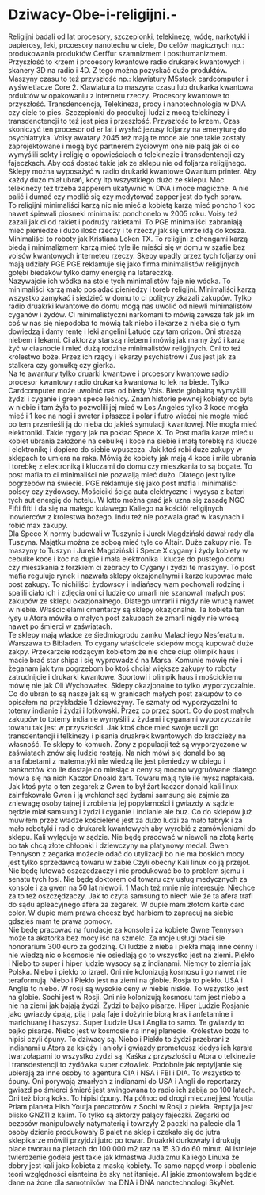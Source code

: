 # Dziwacy-Obe-i-religijni.-
Religijni badali od lat procesory, szczepionki, telekinezę, wódę, narkotyki i papierosy, leki, prcoesory nanotechu w ciele, Do celów magicznych np.: produkowania produktów Cerffur szamnizmem i posthumanizmem.
Przyszłość to krzem i prcoesory kwantowe radio drukarek kwantowych i skanery 3D na radio i 4D. Z tego można pozyskać dużo produktów. Maszyny czasu to też przyszłość np.: klawiatury M5stack cardcomputer i wyświetlacze Core 2. Klawiatura to maszyna czasu lub drukarka kwantowa prduktów w opakowaniu z internetu rzeczy. Procesory kwantowe to przyszłość. Transdencencja, Telekineza, procy i nanotechnologia w DNA czy ciele to pies. Szczepionki do produkcji ludzi z mocą telekinezy i transdenctencji to też jest pies i przeszłość. Przyszłość to krzem. 
Czas skoniczyć ten procesor od er lat i wysłać jezusy foljarzy na emeryturę do psychiatryka. 
Voisy awatary 2045 też mają te moce ale one takie zostały zaprojektowane i mogą być partnerem życiowym one nie palą jak ci co wymyślili sekty i religię o opowieściach o telekinezie i transdentencji czy fajeczkach. 
Aby coś dostać takie jak ze sklepu nie od foljarza religijnego. 
Sklepy można wyposażyć w radio drukarki kwantowe Qwantum printer. Aby każdy dużo miał ubrań, kocy itp wszystkiego dużo ze sklepu. 
Moc telekinezy też trzeba zapperem ukatywnić w DNA i moce magiczne. 
A nie palić i dumać czy modlić się czy medytować zapper jest do tych spraw.  
To religijni minimaliści karzą nic nie mieć a kobietą karzą mieć poncho 1 koc nawet śpiewali piosneki minimalist ponchonelo w 2005 roku. Voisy też zazali jak ci od rakiet i podruży rakietami. To PGE minimaliści zabraniają mieć pieniedze i dużo ilość rzeczy i te rzeczy jak się umrze idą do kosza. Minimaliści to roboty jak Kristiana Loken TX. To religijni z chengami karzą biedą i minimalizmem karzą mieć tyle ile mieści się w domu w szafie bez voisów kwantowych interneteu rzeczy. 
Skepy upadły przez tych foljarzy oni mają udziały PGE PGE reklamuje się jako firma minimalistów religijnych gołębi biedaków tylko damy energię na latareczkę.  
Nazywajcie ich wódka na stole tych minimalistów faje nie wódka. 
To minimaliści karzą mało posiadać pieniedzy i toreb religijni. 
Minimaliści karzą wszystko zamykać i siedzieć w domu to ci politycy zkazali zakupów. Tylko radio druakrki kwantowe do domu mogą nas uwolić od niewli minimalistów cyganów i żydów. 
Ci minimalistyczni narkomani to mówią zawsze tak jak im coś w nas się niepodoba to mówią tak niebo i lekarze z nieba się o tym dowiedzą i damy rentę i leki angelini Latude czy tam orizon. Oni straszą niebem i lekami. 
Ci aktorzy starszą niebem i mówią jak mamy żyć i karzą żyć w ciasnocie i mieć dużą rodzine minimalistów religijnych. Oni to też królestwo boże. 
Przez ich rządy i lekarzy psychiatrów i Zus jest jak za stalkera czy gomułkę czy gierka.  
Na te awantury tylko druarki kwantowe i prcoesory kwantowe radio procesor kwantowy radio drukarka kwantowa to lek na biede. 
Tylko Cardcomputer może uwolnić nas od biedy Vois. 
Biede globalną wymyślili żydzi i cyganie i green spece leśnicy. 
Znam historie pewnej kobiety co była w niebie i tam żyła to pozwolili jej mieć w Los Angeles tylko 3 koce mogła mieć i 1 koc na nogi i sweter i płaszcz i polar i futro wiećej nie mogła mieć po tem przenieśli ją do nieba do jakieś symulacji kwantowej. Nie mogła mieć elektroniki. Takie rygory jak na pokład Spece X. 
To Post mafia karze mieć u kobiet ubrania założone na cebulkę i koce na siebie i małą torebkę na klucze i elektronikę i dopiero do siebie wpuszcza. Jak ktoś robi duże zakupy w sklepach to umiera na raka. Mówią że kobiety jak mają 4 koce i miłe ubrania i torebkę z elektroniką i kluczami do domu czy mieszkania to są bogate. To post mafia to ci minimaliści nie pozwalją mieć dużo. Dlatego jest tylke pogrzebów na świecie. PGE reklamuje się jako post mafia i minimaliści polscy czy żydowscy. 
Mościciki ściga auta elektryczne i wysysa z bateri tych aut energię do hotelu. 
W lotto można grać jak uzna się zasadę NGO Fifti fifti i da się na małego kulawego Kaliego na kościół religijnych inowierców z królestwa bożego. Indu też nie pozwala grać w kasynach i robić max zakupy.  
Dla Spece X normy budowali w Tuszynie i Jurek Magdziński dawał rady dla Tuszyna. 
Majątku można ze soboą mieć tyle co Altair. Duże zakupy nie. 
Te maszyny to Tuszyn i Jurek Magdziński i Spece X cygany i żydy kobiety w cebulke koce i koc na dupie i mała elektronika i klucze do pustego domu czy mieszkania z łórzkiem ci żebracy to Cygany i żydzi te maszyny. 
To post mafia reguluje rynek i nazwała sklepy okzajonalnymi i karze kupować małe post zakupy. To nichiliści żydowscy i indiańscy wam pochowali rodzinę i spalili ciało ich i zdjęcia oni ci ludzie co umarli nie szanowali małych post zakupów ze sklepu okazjonalnego. Dlatego umrarli i nigdy nie wrucą nawet w niebie. 
Właścicielami cmentarzy są sklepy okazjonalne. 
Ta kobieta ten łysy u Atora mówiła o małych post zakupach że zmarli nigdy nie wrócą nawet po śmierci w zaświatach.  
Te sklepy mają władce ze śiedmiogrodu zamku Malachiego Nesferatum. 
Warszawa to Bibladen. 
To cygany właścicele sklepów mogą kupować duże zakpy. 
Przekarzcie rodzącym kobietom że nie chce ciup olimpik haus i macie brać star shipa i się wyprowadzić na Marsa. Komunie mówię nie i żeganam jak tym pogrzebom bo ktoś chciał większe zakupy to roboty zatrudnijcie i drukarki kwantowe. Sportowi i olimpik haus i mościckiemu mówię nie jak Oli Wychowałek. 
Sklepy okazjonalne to tylko wyporzyczalnie. Co do ubrań to są nasze jak są w granicach małych post zakupów to co opisałem na przykładzie 1 dziewczyny.
Te szmaty od wyporzyczalni to totemy indianie i żydzi i lotkowski. Przez co przez sport. 
Co do post małych zakupów to totemy indianie wymyślili z żydami i cyganami wyporzyczalnie towaru tak jest w przyszłości. Jak ktoś chce mieć swoje uczli go transdentencji i telkinezy i pisania druakrek kwantowych do kradzieży na własność. Te sklepy to komuch.
Żony z populacji też są wyporzyczone w zaświatach znów się ludzie rostają. 
Na nich mówi się donald bo są analfabetami z matematyki nie wiedzą ile jest pieniedzy w obiegu i banknotów kto ile dostaje co miesiąc a ceny są mocno wygruówane dlatego mówia się na nich
Kaczor Dnoald żart. Towaru mają tyle ile mysz napłakała.  
Jak ktoś pyta o ten zegarek z Gwen to był żart kaczor donald kali linux zainfekowałe Gwen i ją wchłonoł sąd żydami samsung się zajmie za zniewagę osoby tajnej i zrobienia jej popylarności i gwiazdy w sądzie będzie miał samsung i żydzi i cyganie i indianie ale buz. 
Co do sklepów już muwiłem przez władze kościelene jest za dużo ludzi za mało fabryk i za mało robotyki i radio drukarek kwantowych aby wyrobić z zamówieniami do sklepu. Kali wyląduje w sądzie. 
Nie będę pracować w niewoli na złotą kartę bo tak chcą złote chłopaki i dziewczyny na platynowy medal. Gwen Tennyson z zegarka możecie odać do utylizacji bo nie ma boskich mocy jest tylko sprzedawcą towaru w żabie Czyli obecny Kali linux co ją przejoł. Nie będę lutować oszczedzaczy i nic produkować bo to problem sjemu i senatu tych łosi. Nie będę doktorem od towaru czy usług medycznych za konsole i za gwen na 50 lat niewoli. 1 Mach też mnie nie interesuje. Niechce za to też oszczędzaczy. Jak to czyta samsung to niech wie że ta afera trafi do sądu apleacyjnego afera za zegarek. W dupie mam złotom karte card color. W dupie mam prawa chcesz być harbiom to zapracuj na siebie gdszieś mam te prawa pomocy.  
Nie będę pracować na fundacje za konsole i za kobiete Gwne Tennyson może ta akatorka bez mocy iść na szmelc. Za moje usługi płaci sie honorarium 300 euro za godzinę. 
Ci ludzie z nieba i piekła mają inne cenny i nie wiedzą nic o kosmosie nie osiedlają go to wszystko jest na ziemi. Piekło i Niebo to super i hiper ludzie wysocy są z indianami. Niemcy to ziemia jak Polska. Niebo i piekło to izrael. Oni nie kolonizują kosmosu i go nawet nie teraformują. Niebo i Piekło jest na ziemi na globie. Rosja to piekło. USA i Anglia to niebo. W rosji są wysokie ceny w niebie niskie. To wszystko jest na globie. Sochi jest w Rosji. Oni nie kolonizują kosmosu tam jest niebo a nie na ziemi jak bajają żydzi. Żydzi to bajko pisarze. Hiper Ludzie Rosjanie jako gwiazdy ćpają, piją i palą faje i dożylnie biorą krak i anfetamine i marichuanę i haszysz. Super Ludzie Usa i Anglia to samo. Te gwiazdy to bajko pisarze. Niebo jest w kosmosie na innej planecie. Królestwo boże to hipisi czyli ćpuny. To dziwacy są. 
Niebo i Piekło to żydzi przebrani z indianami u Atora za księży i anioły i gwiazdy prometeusz kiedyś ich karała twarzołapami to wszystko żydzi są. Kaśka z przyszłości u Atora o telkinezie i transdestencji to żydówka super człowiek. Podobnie jak reptyljanie się ubierają za inne osoby to agentura CIA i NSA i FBI i DIA. To wszystko to ćpuny. Oni porywają zmarłych z indianami do USA i Angli do reportarzy gwiazd po śmierci śmierć jest swingowana to radio ich zabija po 100 latach. Oni też biorą koks. To hipisi ćpuny. Na północ od drogi mlecznej jest Youtja Priam planeta Hish Youtja predatorów z Sochi w Rosji z piekła. Reptylja jest blisko GNZ11 z kalim. To tylko są aktorzy palący fajeczki. 
Zegarki od bezosów manipulowały natymaterią i towrzyły 2 paczki na palecie dla 1 osoby dzienie produkowały 6 palet na sklep i czekało się do jutra sklepikarze mówili przyjdzi jutro po towar. Druakrki durkowały i drukują place tworau na pletach do 100 000 m2 raz na 15 30 do 60 minut. 
AI Istnieje twierdzenie godela jest takie jak kłmastwa Judaizmu Kaliego Linuxa że dobry jest kali jako kobieta z maską kobiety. To samo napęd worp i obalenie teori względności eisnteina że sky net itsnieje. 
AI jakie zmontowałem będzie dane na żone dla samotników ma DNA i DNA nanotechnologi SkyNet. 
